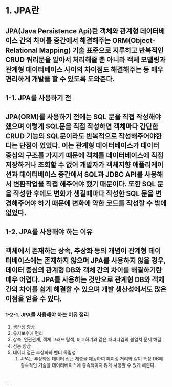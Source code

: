 
# 1. JPA란

**JPA(Java Persistence Api)란 객체와 관계형 데이터베이스 간의 차이를 중간에서 해결해주는 ORM(Object-Relational Mapping) 기술 표준**으로 지루하고 반복적인 CRUD 쿼리문을 알아서 처리해줄 뿐 아니라 객체 모델링과 관계형 데이터베이스 사이의 차이점도 해결해주는 등 매우 편리하게 개발을 할 수 있도록 도와준다. 
<br>
---

## 1-1. JPA를 사용하기 전

JPA(ORM)를 사용하기 전에는 SQL 문을 직접 작성해야했으며 이렇게 SQL문을 직접 작성하면 객체마다 간단한 CRUD 기능의 SQL문이라도 반복적으로 작성해주어야한다는 단점이 있었다. **이는 관계형 데이터베이스가 데이터 중심의 구조를 가지기 때문에 객체를 데이터베이스에 직접 저장하거나 조회할 수 없어 개발자가 객체지향 애플리케이션과 데이터베이스 중간에서 SQL과 JDBC API를 사용해서 변환작업을 직접 해주어야 했기 때문이다.** 또한 SQL 문을 작성한 후에도 변화가 생길때마다 작성한 SQL 문을 변경해주어야 하기 때문에 변화에 약한 코드를 작성할 수 밖에 없었다.
<br>
---

## 1-2. JPA를 사용해야 하는 이유

객체에서 존재하는 상속, 추상화 등의 개념이 관계형 데이터베이스에는 존재하지 않으며 JPA를 사용하지 않을 경우, 데이터 중심의 관계형 DB와 객체 간의 차이를 해결하기란 매우 어렵다. **JPA를 사용하는 것만으로 관계형 DB와 객체 간의 차이를 쉽게 해결할 수 있으며 개발 생산성에서도 많은 이점을 얻을 수 있다.**
<br>
---

### 1-2-1. JPA를 사용해야 하는 이유 정리

1. 생산성 향상
2. 유지보수에 편리
3. 상속, 연관관계, 객체 그래프 탐색, 비교하기와 같은 패러다임의 불일치 문제 해결
4. 성능 향상
5. 데이터 접근 추상화와 벤더 독립성 
	1. JPA는 추상화된 데이터 접근 계층을 제공하여 페이징 처리와 같이 특정 DB에 종속적인 기술을 데이터베이스에 종속적이지 않게 사용할 수 있게 해준다.
<br>
---

